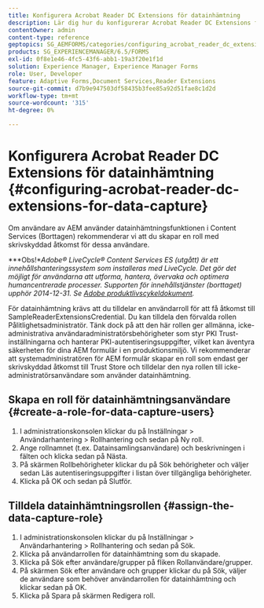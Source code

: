 ```yaml
---
title: Konfigurera Acrobat Reader DC Extensions för datainhämtning
description: Lär dig hur du konfigurerar Acrobat Reader DC Extensions för datainhämtning.
contentOwner: admin
content-type: reference
geptopics: SG_AEMFORMS/categories/configuring_acrobat_reader_dc_extensions
products: SG_EXPERIENCEMANAGER/6.5/FORMS
exl-id: 0f8e1e46-4fc5-43f6-abb1-19a3f20e1f1d
solution: Experience Manager, Experience Manager Forms
role: User, Developer
feature: Adaptive Forms,Document Services,Reader Extensions
source-git-commit: d7b9e947503df58435b3fee85a92d51fae8c1d2d
workflow-type: tm+mt
source-wordcount: '315'
ht-degree: 0%

---
```


# Konfigurera Acrobat Reader DC Extensions för datainhämtning {#configuring-acrobat-reader-dc-extensions-for-data-capture}

Om användare av AEM använder datainhämtningsfunktionen i Content Services (Borttagen) rekommenderar vi att du skapar en roll med skrivskyddad åtkomst för dessa användare.

***Obs!**Adobe® LiveCycle® Content Services ES (utgått) är ett innehållshanteringssystem som installeras med LiveCycle. Det gör det möjligt för användarna att utforma, hantera, övervaka och optimera humancentrerade processer. Supporten för innehållstjänster (borttaget) upphör 2014-12-31. Se [Adobe produktlivscykeldokument](https://helpx.adobe.com/support/programs/eol-matrix.html).*

För datainhämtning krävs att du tilldelar en användarroll för att få åtkomst till SampleReaderExtensionsCredential. Du kan tilldela den förvalda rollen Pålitlighetsadministratör. Tänk dock på att den här rollen ger allmänna, icke-administrativa användaradministratörsbehörigheter som styr PKI Trust-inställningarna och hanterar PKI-autentiseringsuppgifter, vilket kan äventyra säkerheten för dina AEM formulär i en produktionsmiljö. Vi rekommenderar att systemadministratören för AEM formulär skapar en roll som endast ger skrivskyddad åtkomst till Trust Store och tilldelar den nya rollen till icke-administratörsanvändare som använder datainhämtning.

## Skapa en roll för datainhämtningsanvändare {#create-a-role-for-data-capture-users}

1. I administrationskonsolen klickar du på Inställningar > Användarhantering > Rollhantering och sedan på Ny roll.
1. Ange rollnamnet (t.ex. Datainsamlingsanvändare) och beskrivningen i fälten och klicka sedan på Nästa.
1. På skärmen Rollbehörigheter klickar du på Sök behörigheter och väljer sedan Läs autentiseringsuppgifter i listan över tillgängliga behörigheter.
1. Klicka på OK och sedan på Slutför.

## Tilldela datainhämtningsrollen {#assign-the-data-capture-role}

1. I administrationskonsolen klickar du på Inställningar > Användarhantering > Rollhantering och sedan på Sök.
1. Klicka på användarrollen för datainhämtning som du skapade.
1. Klicka på Sök efter användare/grupper på fliken Rollanvändare/grupper.
1. På skärmen Sök efter användare och grupper klickar du på Sök, väljer de användare som behöver användarrollen för datainhämtning och klickar sedan på OK.
1. Klicka på Spara på skärmen Redigera roll.
